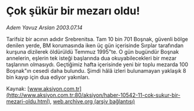 # Çok şükür bir mezarı oldu!

*Adem Yavuz Arslan 2003.07.14*

<font class="agenda2NewsSpot">
 Tarifsiz bir acının adıdır Srebrenitsa. Tam 10 bin 701 Boşnak, güvenli bölge denilen yerde, BM korumasında iken üç gün içerisinde Sırplar tarafından kurşuna dizilerek öldürüldü Temmuz 1995"te.
</font>
<font class="newsDetail">
 O gün bugündür Boşnak annelerin, eşlerin tek isteği başlarında dua okuyabilecekleri bir mezar taşlarının olmasıydı. Geçtiğimiz hafta içerisinde yeni bir toplu mezarda 100 Boşnak"ın cesedi daha bulundu. Şimdi hâlâ izleri bulunamayan yaklaşık 8 bin kayıp için dua ediyor yakınları.
</font>

Kaynak: [www.aksiyon.com.tr](http://www.aksiyon.com.tr:80/aksiyon/haber-10542-11-cok-sukur-bir-mezari-oldu.html), [web.archive.org (arşiv bağlantısı)](http://web.archive.org/web/20110820173751/http://www.aksiyon.com.tr:80/aksiyon/haber-10542-11-cok-sukur-bir-mezari-oldu.html)
